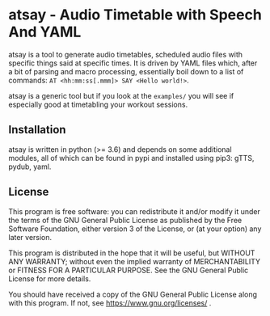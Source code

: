 atsay - Audio Timetable with Speech And YAML
============================================

atsay is a tool to generate audio timetables, scheduled audio files
with specific things said at specific times. It is driven by YAML files 
which, after a bit of parsing and macro processing, essentially boil 
down to a list of commands: `AT <hh:mm:ss[.mmm]> SAY <Hello world!>`. 

atsay is a generic tool but if you look at the `examples/` you will see
if especially good at timetabling your workout sessions.

Installation
------------

atsay is written in python (>= 3.6) and depends on some additional modules, all
of which can be found in pypi and installed using pip3: gTTS, pydub, yaml. 

License
-------

This program is free software: you can redistribute it and/or modify
it under the terms of the GNU General Public License as published by
the Free Software Foundation, either version 3 of the License, or
(at your option) any later version.

This program is distributed in the hope that it will be useful,
but WITHOUT ANY WARRANTY; without even the implied warranty of
MERCHANTABILITY or FITNESS FOR A PARTICULAR PURPOSE.  See the
GNU General Public License for more details.

You should have received a copy of the GNU General Public License
along with this program. If not, see https://www.gnu.org/licenses/ .
